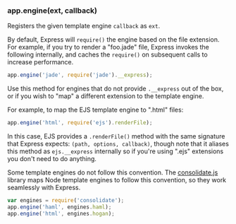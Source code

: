 <!---
 Copyright (c) 2016 StrongLoop, IBM, and Express Contributors
 License: MIT
-->

<h3 id='app.engine'>app.engine(ext, callback)</h3>

Registers the given template engine `callback` as `ext`.

By default, Express will `require()` the engine based on the file extension.
For example, if you try to render a "foo.jade" file, Express invokes the
following internally, and caches the `require()` on subsequent calls to increase
performance.

~~~js
app.engine('jade', require('jade').__express);
~~~

Use this method for engines that do not provide `.__express` out of the box,
or if you wish to "map" a different extension to the template engine.

For example, to map the EJS template engine to ".html" files:

~~~js
app.engine('html', require('ejs').renderFile);
~~~

In this case, EJS provides a `.renderFile()` method with
the same signature that Express expects: `(path, options, callback)`,
though note that it aliases this method as `ejs.__express` internally
so if you're using ".ejs" extensions you don't need to do anything.

Some template engines do not follow this convention.  The
[consolidate.js](https://github.com/tj/consolidate.js) library maps Node template engines to follow this convention,
so they work seamlessly with Express.

~~~js
var engines = require('consolidate');
app.engine('haml', engines.haml);
app.engine('html', engines.hogan);
~~~
